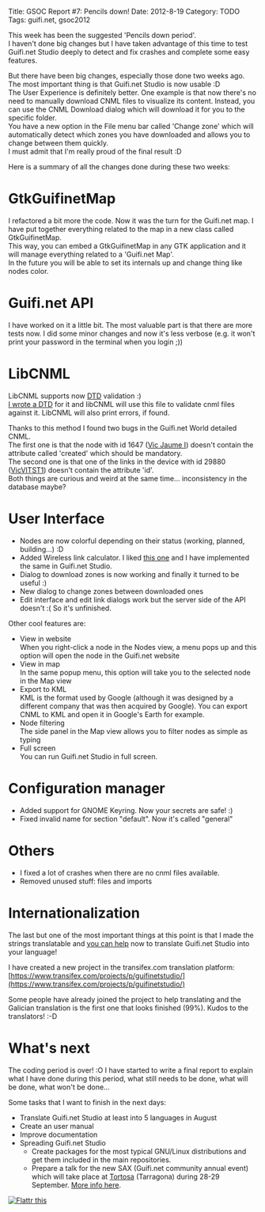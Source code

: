 Title: GSOC Report #7: Pencils down!
Date: 2012-8-19
Category: TODO
Tags: guifi.net, gsoc2012

This week has been the suggested 'Pencils down period'.  
I haven't done big changes but I have taken advantage of this time to test Guifi.net Studio deeply to detect and fix crashes and complete
some easy features.

But there have been big changes, especially those done two weeks ago.  
The most important thing is that Guifi.net Studio is now usable :D  
The User Experience is definitely better. One example is that now there's no need to manually download CNML files to visualize its content.
Instead, you can use the CNML Download dialog which will download it for you to the specific folder.  
You have a new option in the File menu bar called 'Change zone' which will automatically detect which zones you have downloaded and allows
you to change between them quickly.  
I must admit that I'm really proud of the final result :D

Here is a summary of all the changes done during these two weeks:

# GtkGuifinetMap

I refactored a bit more the code. Now it was the turn for the Guifi.net map. I have put together everything related to the map in a new
class called GtkGuifinetMap.  
This way, you can embed a GtkGuifinetMap in any GTK application and it will manage everything related to a 'Guifi.net Map'.  
In the future you will be able to set its internals up and change thing like nodes color.

# Guifi.net API

I have worked on it a little bit. The most valuable part is that there are more tests now. I did some minor changes and now it's less
verbose (e.g. it won't print your password in the terminal when you login ;))

# LibCNML

LibCNML supports now [DTD](https://en.wikipedia.org/wiki/Document_Type_Definition) validation :)  
[I wrote a DTD](https://gitorious.org/guifi-altres/guifinetstudio/blobs/master/tests/cnml.dtd) for it and libCNML will use this file to
validate cnml files against it. LibCNML will also print errors, if found.

Thanks to this method I found two bugs in the Guifi.net World detailed CNML.  
The first one is that the node with id 1647 ([Vic Jaume I](http://test.guifi.net/node/1647)) doesn't contain the attribute called 'created'
which should be mandatory.  
The second one is that one of the links in the device with id 29880 ([VicVITST1](http://test.guifi.net/es/guifi/device/29880)) doesn't
contain the attribute 'id'.  
Both things are curious and weird at the same time... inconsistency in the database maybe?

# User Interface

-   Nodes are now colorful depending on their status (working, planned, building...) :D
-   Added Wireless link calculator. I liked [this one](http://guifi.net/files/guificalculator.html) and I have implemented the same in
    Guifi.net Studio.
-   Dialog to download zones is now working and finally it turned to be useful :)
-   New dialog to change zones between downloaded ones
-   Edit interface and edit link dialogs work but the server side of the API doesn't :( So it's unfinished.

Other cool features are:

-   View in website  
    When you right-click a node in the Nodes view, a menu pops up and this option will open the node in the Guifi.net website
-   View in map  
    In the same popup menu, this option will take you to the selected node in the Map view
-   Export to KML  
    KML is the format used by Google (although it was designed by a different company that was then acquired by Google). You can export CNML
    to KML and open it in Google's Earth for example.
-   Node filtering  
    The side panel in the Map view allows you to filter nodes as simple as typing
-   Full screen  
    You can run Guifi.net Studio in full screen.

# Configuration manager

-   Added support for GNOME Keyring. Now your secrets are safe! :)
-   Fixed invalid name for section "default". Now it's called "general"

# Others

-   I fixed a lot of crashes when there are no cnml files available.
-   Removed unused stuff: files and imports

# Internationalization

The last but one of the most important things at this point is that I made the strings translatable and [you can
help](https://lists.guifi.net/pipermail/guifi-gtra/2012-August/000073.html) now to translate Guifi.net Studio into your language!

I have created a new project in the transifex.com translation platform:  
[https://www.transifex.com/projects/p/guifinetstudio/](https://www.transifex.com/projects/p/guifinetstudio/)

Some people have already joined the project to help translating and the Galician translation is the first one that looks finished (99%).
Kudos to the translators! :-D

# What's next

The coding period is over! :O I have started to write a final report to explain what I have done during this period, what still needs to be
done, what will be done, what won't be done...

Some tasks that I want to finish in the next days:

-   Translate Guifi.net Studio at least into 5 languages in August
-   Create an user manual
-   Improve documentation
-   Spreading Guifi.net Studio
    -   Create packages for the most typical GNU/Linux distributions and get them included in the main repositories.
    -   Prepare a talk for the new SAX (Guifi.net community annual event) which will take place at
        [Tortosa](https://en.wikipedia.org/wiki/Tortosa) (Tarragona) during 28-29 September. [More info
        here](https://lists.guifi.net/pipermail/guifi-usuaris/2012-August/018762.html).

[![Flattr
this](http://api.flattr.com/button/flattr-badge-large.png "Flattr this")](http://flattr.com/thing/849700/GSOC-Report-7-Pencils-down)
